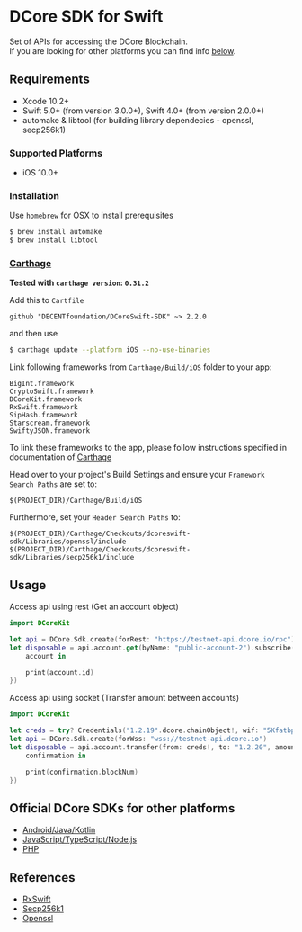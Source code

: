 
DCore SDK for Swift
======================================

Set of APIs for accessing the DCore Blockchain. <br>
If you are looking for other platforms you can find info [below](#official-dcore-sdks-for-other-platforms).


## Requirements

* Xcode 10.2+
* Swift 5.0+ (from version 3.0.0+), Swift 4.0+ (from version 2.0.0+)
* automake & libtool (for building library dependecies - openssl, secp256k1)

### Supported Platforms

* iOS 10.0+

### Installation

Use `homebrew` for OSX to install prerequisites

```bash
$ brew install automake
$ brew install libtool
```

### [Carthage](https://github.com/Carthage/Carthage)

**Tested with `carthage version`: `0.31.2`**

Add this to `Cartfile`

```
github "DECENTfoundation/DCoreSwift-SDK" ~> 2.2.0
```

and then use

```bash
$ carthage update --platform iOS --no-use-binaries
```

Link following frameworks from `Carthage/Build/iOS` folder to your app:
```
BigInt.framework
CryptoSwift.framework
DCoreKit.framework
RxSwift.framework
SipHash.framework
Starscream.framework
SwiftyJSON.framework
```

To link these frameworks to the app, please follow instructions specified in documentation of [Carthage](https://github.com/Carthage/Carthage#adding-frameworks-to-an-application)

Head over to your project's Build Settings and ensure your `Framework Search Paths` are set to: 
```
$(PROJECT_DIR)/Carthage/Build/iOS
```

Furthermore, set your `Header Search Paths` to:
```
$(PROJECT_DIR)/Carthage/Checkouts/dcoreswift-sdk/Libraries/openssl/include
$(PROJECT_DIR)/Carthage/Checkouts/dcoreswift-sdk/Libraries/secp256k1/include
```

## Usage

Access api using rest (Get an account object)

```swift
import DCoreKit

let api = DCore.Sdk.create(forRest: "https://testnet-api.dcore.io/rpc")
let disposable = api.account.get(byName: "public-account-2").subscribe(onSuccess: { 
	account in

	print(account.id) 
})
```

Access api using socket (Transfer amount between accounts)

```swift
import DCoreKit

let creds = try? Credentials("1.2.19".dcore.chainObject!, wif: "5KfatbpE1zVdnHgFydT7Cg9hJmUVLN7vQXJkBbzGrNSND3uFmAa")
let api = DCore.Sdk.create(forWss: "wss://testnet-api.dcore.io")
let disposable = api.account.transfer(from: creds!, to: "1.2.20", amount: AssetAmount(1000000)).subscribe(onSuccess: { 
	confirmation in

	print(confirmation.blockNum) 
})
```

## Official DCore SDKs for other platforms

- [Android/Java/Kotlin](https://github.com/DECENTfoundation/DCoreKt-SDK)
- [JavaScript/TypeScript/Node.js](https://github.com/DECENTfoundation/DCoreJS-SDK)
- [PHP](https://github.com/DECENTfoundation/DCorePHP-SDK)


## References

* [RxSwift](https://github.com/ReactiveX/RxSwift)
* [Secp256k1](https://github.com/bitcoin-core/secp256k1.git)
* [Openssl](https://www.openssl.org/source/openssl-$OPENSSL_VERSION.tar.gz)
